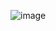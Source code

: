 ![image](https://github.com/sulaksh26/Netflix_Data_PowerBi/assets/116136618/495e379b-b002-4c73-93f9-0bfd0b4345ea)

